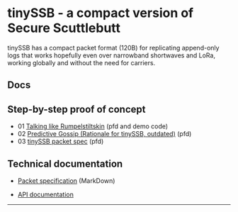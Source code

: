 # tinySSB - a compact version of Secure Scuttlebutt

tinySSB has a compact packet format (120B) for replicating append-only
logs that works hopefully even over narrowband shortwaves and LoRa,
working globally and without the need for carriers.

## Docs

## Step-by-step proof of concept

- 01 [Talking like Rumpelstiltskin](doc/01-rumpelstiltskin) (pfd and demo code)
- 02 [Predictive Gossip (Rationale for tinySSB, outdated)](doc/02-predictive-gossip) (pfd)
- 03 [tinySSB packet spec](doc/03-packet-spec) (pfd)

## Technical documentation

- [Packet specification](doc/low-level-concepts.md) (MarkDown)

- [API documentation](doc/API-documentation.md)
---
